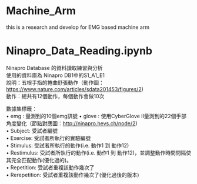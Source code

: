 # Machine_Arm
this is a  research and develop for EMG based machine arm<br>

# Ninapro_Data_Reading.ipynb
Ninapro Database 的資料讀取練習與分析<br>
使用的資料庫為 Ninapro DB1中的S1_A1_E1<br>
說明：五根手指的捲曲舒張動作（動作圖：https://www.nature.com/articles/sdata201453/figures/2)<br>
動作：總共有12個動作，每個動作會做10次<br>

數據集標籤：<br>
	• emg : 量測到的10個emg訊號
	• glove : 使用CyberGlove II量測到的22個手部角度變化（節點對應圖：http://ninapro.hevs.ch/node/2)<br>
	• Subject: 受試者編號<br>
	• Exercise: 受試者所執行的實驗編號<br>
	• Stimulus: 受試者所執行的動作(i.e. 動作1 到 動作12)<br>
	• Restimulus: 受試者所執行的動作(i.e. 動作1 到 動作12)，並調整動作時間間隔使其完全匹配動作(優化過的)。<br>
	• Repetition: 受試者重複該動作幾次了<br>
  • Rerepetition: 受試者重複該動作幾次了(優化過後的版本)<br>
